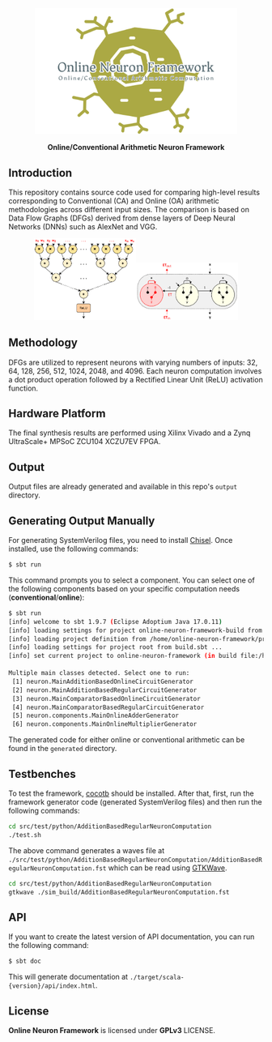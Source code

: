 <p align="center">
    <img alt="Online Neuron Framework" title="Online Neuron Framework" src="https://raw.githubusercontent.com/cslab-chosun/uploaded-files/main/online-neuron-framework-logo/png/logo-no-background.png" width="400">
</p>

<p align="center">
  <b>Online/Conventional Arithmetic Neuron Framework</b>
</p>

## Introduction

This repository contains source code used for comparing high-level results corresponding to Conventional (CA) and Online (OA) arithmetic methodologies across different input sizes. The comparison is based on Data Flow Graphs (DFGs) derived from dense layers of Deep Neural Networks (DNNs) such as AlexNet and VGG.

<p align="center">
  <img alt="" title=""  src="https://raw.githubusercontent.com/cslab-chosun/uploaded-files/main/img/neuron-1.png" width=40%><img alt="" title=""  src="https://raw.githubusercontent.com/cslab-chosun/uploaded-files/main/img/fsmr-1.png" width=40%>
</p>

## Methodology
DFGs are utilized to represent neurons with varying numbers of inputs: 32, 64, 128, 256, 512, 1024, 2048, and 4096. Each neuron computation involves a dot product operation followed by a Rectified Linear Unit (ReLU) activation function.

## Hardware Platform
The final synthesis results are performed using Xilinx Vivado and a Zynq UltraScale+ MPSoC ZCU104 XCZU7EV FPGA.

## Output 

Output files are already generated and available in this repo's `output` directory.

## Generating Output Manually
For generating SystemVerilog files, you need to install [Chisel](https://www.chisel-lang.org/docs/installation). Once installed, use the following commands:

```sh
$ sbt run
```

This command prompts you to select a component. You can select one of the following components based on your specific computation needs (**conventional**/**online**):

```sh
$ sbt run
[info] welcome to sbt 1.9.7 (Eclipse Adoptium Java 17.0.11)
[info] loading settings for project online-neuron-framework-build from plugins.sbt ...
[info] loading project definition from /home/online-neuron-framework/project
[info] loading settings for project root from build.sbt ...
[info] set current project to online-neuron-framework (in build file:/home/online-neuron-framework/)

Multiple main classes detected. Select one to run:
 [1] neuron.MainAdditionBasedOnlineCircuitGenerator
 [2] neuron.MainAdditionBasedRegularCircuitGenerator
 [3] neuron.MainComparatorBasedOnlineCircuitGenerator
 [4] neuron.MainComparatorBasedRegularCircuitGenerator
 [5] neuron.components.MainOnlineAdderGenerator
 [6] neuron.components.MainOnlineMultiplierGenerator
```

The generated code for either online or conventional arithmetic can be found in the `generated` directory.

## Testbenches

To test the framework, [cocotb](https://www.cocotb.org/) should be installed. After that, first, run the framework generator code (generated SystemVerilog files) and then run the following commands:

```sh
cd src/test/python/AdditionBasedRegularNeuronComputation
./test.sh
```

The above command generates a waves file at `./src/test/python/AdditionBasedRegularNeuronComputation/AdditionBasedRegularNeuronComputation.fst` which can be read using [GTKWave](https://gtkwave.sourceforge.net/).

```sh
cd src/test/python/AdditionBasedRegularNeuronComputation
gtkwave ./sim_build/AdditionBasedRegularNeuronComputation.fst
```

## API

If you want to create the latest version of API documentation, you can run the following command:

```sh
$ sbt doc
```

This will generate documentation at `./target/scala-{version}/api/index.html`.

## License

**Online Neuron Framework** is licensed under **GPLv3** LICENSE.
